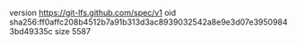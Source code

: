 version https://git-lfs.github.com/spec/v1
oid sha256:ff0affc208b4512b7a91b313d3ac8939032542a8e9e3d07e39509843bd49335c
size 5587
